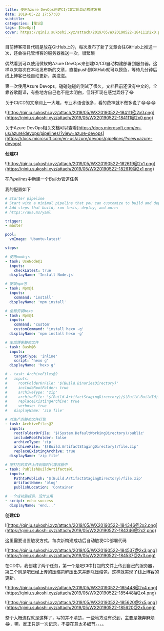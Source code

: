 ```yaml
---
title: 使用Azure DevOps创建CI/CD实现自动构建发布
date: 2019-05-22 17:57:03
subtitle: 
categories: [笔记]
tags: [DevOps]
cover: https://qiniu.sukoshi.xyz/attach/2019/05/WX20190522-184111@2x0.png
---
```


目前博客项目代码是放在GitHub上的，每次发布了新了文章会往GitHub上推送一次，还会往托管博客的服务器推送一次，很繁琐

偶然看到可以使用微软的Azure DevOps来创建CI/CD自动构建部署到服务器，这样以来每次在本地发布新的文章，直接push到GitHub就可以摸鱼，等待几分钟后线上博客已经自动更新，美滋滋。

第一次使用Azure Devops，磕磕碰碰的测试了很久，文档目前还没有中文的，全靠谷歌翻译，有些地方自己也不是太明白，但好歹现在感觉弄好了😂

关于CI/CD的文章网上一大堆，专业术语也很多，看的费神就不做多说了😂😂😂

![https://qiniu.sukoshi.xyz/attach/2019/05/WX20190522-184111@2x0.png](https://qiniu.sukoshi.xyz/attach/2019/05/WX20190522-184111@2x0.png)

关于Azure DevOps相关文档可以查看[https://docs.microsoft.com/en-us/azure/devops/pipelines/?view=azure-devops](https://docs.microsoft.com/en-us/azure/devops/pipelines/?view=azure-devops)

**创建CI**

![https://qiniu.sukoshi.xyz/attach/2019/05/WX20190522-182619@2x1.png](https://qiniu.sukoshi.xyz/attach/2019/05/WX20190522-182619@2x1.png)

在*Pipelines*中新建一个*Builds*管道任务

我的配置如下

``` yml
# Starter pipeline
# Start with a minimal pipeline that you can customize to build and deploy your code.
# Add steps that build, run tests, deploy, and more:
# https://aka.ms/yaml

trigger:
- master

pool:
  vmImage: 'Ubuntu-latest'

steps:

# 使用nodejs
- task: UseNode@1
  inputs:
    checkLatest: true
  displayName: 'Install Node.js'

# 安装npm包
- task: Npm@1
  inputs:
    command: 'install'
  displayName: 'npm install'

# 全局安装hexo
- task: Npm@1
  inputs:
    command: 'custom'
    customCommand: 'install hexo -g'
  displayName: 'npm install hexo -g'

# 生成博客静态文件
- task: Bash@3
  inputs:
    targetType: 'inline'
    script: 'hexo g'
  displayName: 'hexo g'

# - task: ArchiveFiles@2
#   inputs:
#     rootFolderOrFile: '$(Build.BinariesDirectory)'
#     includeRootFolder: true
#     archiveType: 'zip'
#     archiveFile: '$(Build.ArtifactStagingDirectory)/$(Build.BuildId).zip'
#     replaceExistingArchive: true
#     verbose: true
#   displayName: 'zip file'

# 对生产的静态文件打包
- task: ArchiveFiles@2
  inputs:
    rootFolderOrFile: '$(System.DefaultWorkingDirectory)/public'
    includeRootFolder: false
    archiveType: 'zip'
    archiveFile: '$(Build.ArtifactStagingDirectory)/file.zip'
    replaceExistingArchive: true
  displayName: 'zip file'

# 吧打包的文件上传到临时代理容器中
- task: PublishBuildArtifacts@1
  inputs:
    PathtoPublish: '$(Build.ArtifactStagingDirectory)/file.zip'
    ArtifactName: 'blog'
    publishLocation: 'Container'

# 一个成功到提示，没什么用
- script: echo success
  displayName: 'end...'

```

**创建CD**

![https://qiniu.sukoshi.xyz/attach/2019/05/WX20190522-184346@2x2.png](https://qiniu.sukoshi.xyz/attach/2019/05/WX20190522-184346@2x2.png)

这里需要设置触发方式，每次新构建成功后自动触发CD部署代码

![https://qiniu.sukoshi.xyz/attach/2019/05/WX20190522-184537@2x3.png](https://qiniu.sukoshi.xyz/attach/2019/05/WX20190522-184537@2x3.png)

在CD中，我创建了两个任务，第一个是吧CI中打包的文件上传到自己的服务器，第二个则是吧已经上传的压缩包解压出来并删除压缩包，这样就实现了线上博客的更新。

![https://qiniu.sukoshi.xyz/attach/2019/05/WX20190522-185448@2x4.png](https://qiniu.sukoshi.xyz/attach/2019/05/WX20190522-185448@2x4.png)

![https://qiniu.sukoshi.xyz/attach/2019/05/WX20190522-185620@2x5.png](https://qiniu.sukoshi.xyz/attach/2019/05/WX20190522-185620@2x5.png)

整个大概流程就是这样了，写的并不清楚，一些地方没有说到，主要是嫌弃麻烦😂，嘛，反正只是一次记录，不要在意太多细节。。。。